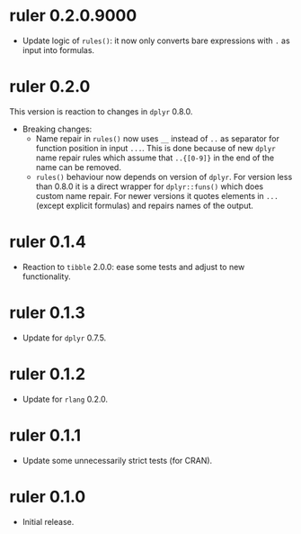 # ruler 0.2.0.9000

* Update logic of `rules()`: it now only converts bare expressions with `.` as input into formulas.

# ruler 0.2.0

This version is reaction to changes in `dplyr` 0.8.0.

* Breaking changes:
    * Name repair in `rules()` now uses `__` instead of `..` as separator for
    function position in input `...`. This is done because of new `dplyr` name
    repair rules which assume that `..{[0-9]}` in the end of the name can be
    removed.
    * `rules()` behaviour now depends on version of `dplyr`. For version less
    than 0.8.0 it is a direct wrapper for `dplyr::funs()` which does custom
    name repair. For newer versions it quotes elements in `...` (except explicit
    formulas) and repairs names of the output.

# ruler 0.1.4

* Reaction to `tibble` 2.0.0: ease some tests and adjust to new functionality.

# ruler 0.1.3

* Update for `dplyr` 0.7.5.

# ruler 0.1.2

* Update for `rlang` 0.2.0.

# ruler 0.1.1

* Update some unnecessarily strict tests (for CRAN).

# ruler 0.1.0

* Initial release.
